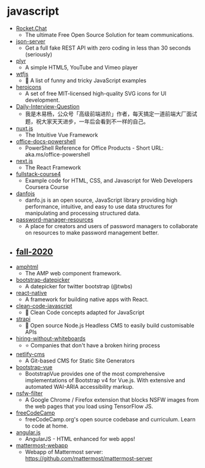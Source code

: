 # javascript
- [Rocket.Chat](https://github.com/RocketChat/Rocket.Chat)
  - The ultimate Free Open Source Solution for team communications.
- [json-server](https://github.com/typicode/json-server)
  - Get a full fake REST API with zero coding in less than 30 seconds (seriously)
- [plyr](https://github.com/sampotts/plyr)
  - A simple HTML5, YouTube and Vimeo player
- [wtfjs](https://github.com/denysdovhan/wtfjs)
  - 🤪 A list of funny and tricky JavaScript examples
- [heroicons](https://github.com/tailwindlabs/heroicons)
  - A set of free MIT-licensed high-quality SVG icons for UI development.
- [Daily-Interview-Question](https://github.com/Advanced-Frontend/Daily-Interview-Question)
  - 我是木易杨，公众号「高级前端进阶」作者，每天搞定一道前端大厂面试题，祝大家天天进步，一年后会看到不一样的自己。
- [nuxt.js](https://github.com/nuxt/nuxt.js)
  - The Intuitive Vue Framework
- [office-docs-powershell](https://github.com/MicrosoftDocs/office-docs-powershell)
  - PowerShell Reference for Office Products - Short URL: aka.ms/office-powershell
- [next.js](https://github.com/vercel/next.js)
  - The React Framework
- [fullstack-course4](https://github.com/jhu-ep-coursera/fullstack-course4)
  - Example code for HTML, CSS, and Javascript for Web Developers Coursera Course
- [danfojs](https://github.com/opensource9ja/danfojs)
  - danfo.js is an open source, JavaScript library providing high performance, intuitive, and easy to use data structures for manipulating and processing structured data.
- [password-manager-resources](https://github.com/apple/password-manager-resources)
  - A place for creators and users of password managers to collaborate on resources to make password management better.
- [fall-2020](https://github.com/OU-PhD-Econometrics/fall-2020)
  - 
- [amphtml](https://github.com/ampproject/amphtml)
  - The AMP web component framework.
- [bootstrap-datepicker](https://github.com/uxsolutions/bootstrap-datepicker)
  - A datepicker for twitter bootstrap (@twbs)
- [react-native](https://github.com/facebook/react-native)
  - A framework for building native apps with React.
- [clean-code-javascript](https://github.com/ryanmcdermott/clean-code-javascript)
  - 🛁 Clean Code concepts adapted for JavaScript
- [strapi](https://github.com/strapi/strapi)
  - 🚀 Open source Node.js Headless CMS to easily build customisable APIs
- [hiring-without-whiteboards](https://github.com/poteto/hiring-without-whiteboards)
  - ⭐️ Companies that don't have a broken hiring process
- [netlify-cms](https://github.com/netlify/netlify-cms)
  - A Git-based CMS for Static Site Generators
- [bootstrap-vue](https://github.com/bootstrap-vue/bootstrap-vue)
  - BootstrapVue provides one of the most comprehensive implementations of Bootstrap v4 for Vue.js. With extensive and automated WAI-ARIA accessibility markup.
- [nsfw-filter](https://github.com/nsfw-filter/nsfw-filter)
  - A Google Chrome / Firefox extension that blocks NSFW images from the web pages that you load using TensorFlow JS.
- [freeCodeCamp](https://github.com/freeCodeCamp/freeCodeCamp)
  - freeCodeCamp.org's open source codebase and curriculum. Learn to code at home.
- [angular.js](https://github.com/angular/angular.js)
  - AngularJS - HTML enhanced for web apps!
- [mattermost-webapp](https://github.com/mattermost/mattermost-webapp)
  - Webapp of Mattermost server: https://github.com/mattermost/mattermost-server
